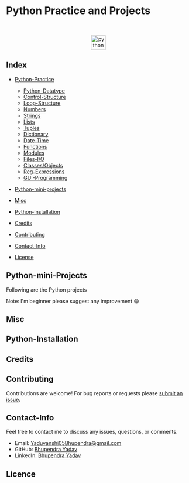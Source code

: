 # Python Practice and Projects

<br/>
<p align="center">
  <img src="https://www.vectorlogo.zone/logos/python/python-icon.svg" alt="python" width="40" height="40"/>
</p>

## Index

* [Python-Practice](#perl-practice)
    * [Python-Datatype](#Perl-Datatype)
    * [Control-Structure](#Control-Structure)
    * [Loop-Structure](#Loop-Structure)
    * [Numbers](#Numbers)
    * [Strings](#Strings)
    * [Lists](#Lists)
    * [Tuples](#Tuples)
    * [Dictionary](#Dictionary)
    * [Date-Time](#Date-Time)
    * [Functions](#Functions)
    * [Modules](#Modules)
    * [Files-I/O](#Files-I/O)
    * [Classes/Objects](#Classes/Objects)
    * [Reg-Expressions](#Reg-Expressions)
    * [GUI-Programming](#GUI-Programming)

* [Python-mini-projects](#Python-mini-projects)

* [Misc](#Misc)
* [Python-installation](#Python-Installation)
* [Credits](#Credits)
* [Contributing](#Contributing)
* [Contact-Info](#Contact-Info)
* [License](#License)

## Python-mini-Projects
Following are the Python projects


Note: I'm beginner please suggest any improvement :grin:


## Misc

## Python-Installation

## Credits

## Contributing

Contributions are welcome!  For bug reports or requests please [submit an issue](https://github.com/Yaduvanshi05Bhupendra/Python_Protfolio/issues).

## Contact-Info

Feel free to contact me to discuss any issues, questions, or comments.

* Email: [Yaduvanshi05Bhupendra@gmail.com](mailto:Yaduvanshi05Bhupendra@gmail.com)
* GitHub: [Bhupendra Yadav](https://github.com/Yaduvanshi05Bhupendra)
* LinkedIn: [Bhupendra Yadav](https://www.linkedin.com/in/yaduvanshi05bhupendra)

## Licence
